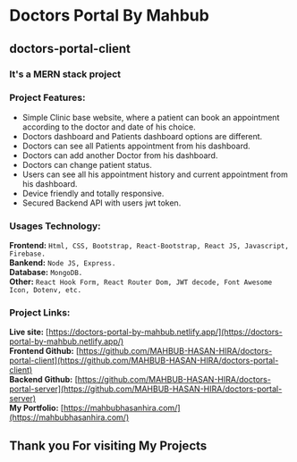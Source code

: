 # Doctors Portal By Mahbub


## doctors-portal-client


### It's a MERN stack project



### Project Features:
   * Simple Clinic base website, where a patient can book an appointment according to the doctor and date of his choice.
   * Doctors dashboard and Patients dashboard options are different.
   * Doctors can see all Patients appointment from his dashboard.
   * Doctors can add another Doctor from his dashboard.
   * Doctors can change patient status.
   * Users can see all his appointment history and current appointment from his dashboard.
   * Device friendly and totally responsive.
   * Secured Backend API with users jwt token.


### Usages Technology:
**Frontend:** `Html, CSS, Bootstrap, React-Bootstrap, React JS, Javascript, Firebase.`<br />
**Bankend:** `Node JS, Express.`<br />
**Database:** `MongoDB.`<br />
**Other:** `React Hook Form, React Router Dom, JWT decode, Font Awesome Icon, Dotenv, etc.`<br />




### Project Links:
**Live site:** [https://doctors-portal-by-mahbub.netlify.app/](https://doctors-portal-by-mahbub.netlify.app/)<br />
**Frontend Github:** [https://github.com/MAHBUB-HASAN-HIRA/doctors-portal-client](https://github.com/MAHBUB-HASAN-HIRA/doctors-portal-client)<br />
**Backend Github:**  [https://github.com/MAHBUB-HASAN-HIRA/doctors-portal-server](https://github.com/MAHBUB-HASAN-HIRA/doctors-portal-server)<br />
**My Portfolio:** [https://mahbubhasanhira.com/](https://mahbubhasanhira.com/)<br />

## Thank you For visiting My Projects

